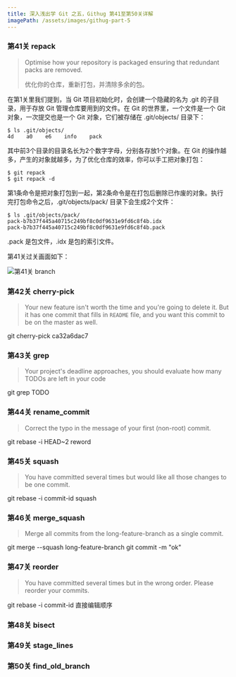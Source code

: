 ```yaml
---
title: 深入浅出学 Git 之五，Githug 第41至第50关详解
imagePath: /assets/images/githug-part-5
---
```


### 第41关 repack

> Optimise how your repository is packaged ensuring that redundant packs are removed.
> 
> 优化你的仓库，重新打包，并清除多余的包。

在第1关里我们提到，当 Git 项目初始化时，会创建一个隐藏的名为 .git 的子目录，用于存放 Git 管理仓库要用到的文件。在 Git 的世界里，一个文件是一个 Git 对象，一次提交也是一个 Git 对象，它们被存储在 .git/objects/ 目录下：

```
$ ls .git/objects/
4d    a0    e6    info    pack
```

其中前3个目录的目录名长为2个数字字母，分别各存放1个对象。在 Git 的操作越多，产生的对象就越多，为了优化仓库的效率，你可以手工把对象打包：

```
$ git repack
$ git repack -d
```

第1条命令是把对象打包到一起，第2条命令是在打包后删除已作废的对象。执行完打包命令之后，.git/objects/pack/ 目录下会生成2个文件：

```
$ ls .git/objects/pack/
pack-b7b37f445a40715c249bf8c0df9631e9fd6c8f4b.idx
pack-b7b37f445a40715c249bf8c0df9631e9fd6c8f4b.pack
```

.pack 是包文件，.idx 是包的索引文件。

第41关过关画面如下：

![第41关 branch]({{page.imagePath}}/level-41-repack.png)

### 第42关 cherry-pick

> Your new feature isn't worth the time and you're going to delete it. But it has one commit that fills in `README` file, and you want this commit to be on the master as well.

git cherry-pick ca32a6dac7

### 第43关 grep

> Your project's deadline approaches, you should evaluate how many TODOs are left in your code

git grep TODO

### 第44关 rename_commit

> Correct the typo in the message of your first (non-root) commit.

git rebase -i HEAD~2
reword

### 第45关 squash

> You have committed several times but would like all those changes to be one commit.

git rebase -i commit-id
squash

### 第46关 merge_squash

> Merge all commits from the long-feature-branch as a single commit.

git merge --squash long-feature-branch
git commit -m "ok"

### 第47关 reorder

> You have committed several times but in the wrong order. Please reorder your commits.

git rebase -i commit-id
直接编辑顺序

### 第48关 bisect

### 第49关 stage_lines

### 第50关 find_old_branch